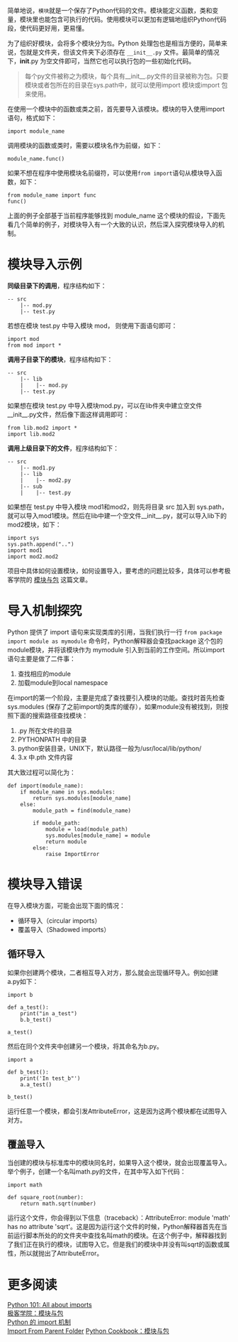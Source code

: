 简单地说，`模块`就是一个保存了Python代码的文件。模块能定义函数，类和变量，模块里也能包含可执行的代码。使用模块可以更加有逻辑地组织Python代码段，使代码更好用，更易懂。

为了组织好模块，会将多个模块分为`包`。Python 处理包也是相当方便的，简单来说，包就是文件夹，但该文件夹下必须存在 `__init__.py` 文件。最简单的情况下，__init__.py 为空文件即可，当然它也可以执行包的一些初始化代码。

> 每个py文件被称之为模块，每个具有__init__.py文件的目录被称为包。只要模块或者包所在的目录在sys.path中，就可以使用import 模块或import 包来使用。

在使用一个模块中的函数或类之前，首先要导入该模块。模块的导入使用import语句，格式如下：

    import module_name

调用模块的函数或类时，需要以模块名作为前缀，如下：

    module_name.func()

如果不想在程序中使用模块名前缀符，可以使用`from import`语句从模块导入函数，如下：

    from module_name import func
    func()

上面的例子全部基于当前程序能够找到 module_name 这个模块的假设，下面先看几个简单的例子，对模块导入有一个大致的认识，然后深入探究模块导入的机制。

# 模块导入示例

**同级目录下的调用**，程序结构如下：

    -- src
        |-- mod.py
        |-- test.py

若想在模块 test.py 中导入模块 mod， 则使用下面语句即可：

    import mod
    from mod import *

**调用子目录下的模块**，程序结构如下：

    -- src
        |-- lib
        |    |-- mod.py
        |-- test.py

如果想在模块 test.py 中导入模块mod.py，可以在lib件夹中建立空文件__init__.py文件，然后像下面这样调用即可：

    from lib.mod2 import *
    import lib.mod2

**调用上级目录下的文件**，程序结构如下：

    -- src
        |-- mod1.py
        |-- lib
        |    |-- mod2.py
        |-- sub
        |    |-- test.py

如果想在 test.py 中导入模块 mod1和mod2，则先将目录 src 加入到 sys.path，就可以导入mod1模块。然后在lib中建一个空文件__init__.py，就可以导入lib下的mod2模块，如下：

    import sys
    sys.path.append("..")
    import mod1
    import mod2.mod2

项目中具体如何设置模块，如何设置导入，要考虑的问题比较多，具体可以参考极客学院的 [模块与包](http://wiki.jikexueyuan.com/project/python3-cookbook/module-and-pack.html) 这篇文章。

# 导入机制探究

Python 提供了 import 语句来实现类库的引用，当我们执行一行 `from package import module as mymodule` 命令时，Python解释器会查找package 这个包的module模块，并将该模块作为 mymodule 引入到当前的工作空间。所以import语句主要是做了二件事：

1. 查找相应的module
2. 加载module到local namespace

在import的第一个阶段，主要是完成了查找要引入模块的功能。查找时首先检查 sys.modules (保存了之前import的类库的缓存），如果module没有被找到，则按照下面的搜索路径查找模块：

1. .py 所在文件的目录
2. PYTHONPATH 中的目录
3. python安装目录，UNIX下，默认路径一般为/usr/local/lib/python/
4. 3.x 中.pth 文件内容

其大致过程可以简化为：

    def import(module_name):
        if module_name in sys.modules:
            return sys.modules[module_name]
        else:
            module_path = find(module_name)
    
            if module_path:
                module = load(module_path)
                sys.modules[module_name] = module
                return module
            else:
                raise ImportError

# 模块导入错误

在导入模块方面，可能会出现下面的情况：

* 循环导入（circular imports）
* 覆盖导入（Shadowed imports）

## 循环导入

如果你创建两个模块，二者相互导入对方，那么就会出现循环导入。例如创建 a.py如下：

    import b
    
    def a_test():
        print("in a_test")
        b.b_test()
    
    a_test()
    
然后在同个文件夹中创建另一个模块，将其命名为b.py。
    
    import a
    
    def b_test():
        print('In test_b"')
        a.a_test()
    
    b_test()

运行任意一个模块，都会引发AttributeError，这是因为这两个模块都在试图导入对方。

## 覆盖导入

当创建的模块与标准库中的模块同名时，如果导入这个模块，就会出现覆盖导入。举个例子，创建一个名叫math.py的文件，在其中写入如下代码：

    import math
    
    def square_root(number):
        return math.sqrt(number)

运行这个文件，你会得到以下信息（traceback）：AttributeError: module 'math' has no attribute 'sqrt'。这是因为运行这个文件的时候，Python解释器首先在当前运行脚本所处的的文件夹中查找名叫math的模块。在这个例子中，解释器找到了我们正在执行的模块，试图导入它。但是我们的模块中并没有叫sqrt的函数或属性，所以就抛出了AttributeError。

# 更多阅读

[Python 101: All about imports](http://www.blog.pythonlibrary.org/2016/03/01/python-101-all-about-imports/)  
[极客学院：模块与包](http://wiki.jikexueyuan.com/project/python3-cookbook/module-and-pack.html)  
[Python 的 import 机制](https://loggerhead.me/posts/python-de-import-ji-zhi.html)  
[Import From Parent Folder](https://xxx-cook-book.gitbooks.io/python-cook-book/content/Import/ImportFromParentFolder.html)
[Python Cookbook：模块与包](http://python3-cookbook.readthedocs.io/zh_CN/latest/chapters/p10_modules_and_packages.html)

